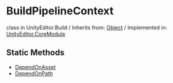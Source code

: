 # BuildPipelineContext
class in UnityEditor.Build
 / Inherits from: <a href="https://docs.unity3d.com/6000.2/Documentation/ScriptReference/Object.html">Object</a> / Implemented in: <a href="https://docs.unity3d.com/6000.2/Documentation/ScriptReference/UnityEditor.CoreModule.html">UnityEditor.CoreModule</a>

## Static Methods
- <a href="https://docs.unity3d.com/6000.2/Documentation/ScriptReference/BuildPipelineContext.DependOnAsset.html">DependOnAsset</a>
- <a href="https://docs.unity3d.com/6000.2/Documentation/ScriptReference/BuildPipelineContext.DependOnPath.html">DependOnPath</a>
